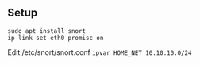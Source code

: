 ## Setup
```
sudo apt install snort 
ip link set eth0 promisc on
```

Edit /etc/snort/snort.conf
`ipvar HOME_NET 10.10.10.0/24`


 